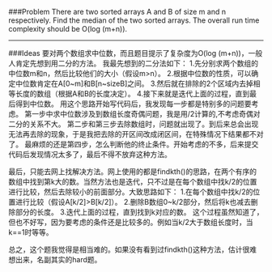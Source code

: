 ###Problem
There are two sorted arrays A and B of size m and n respectively. Find the median of the two sorted arrays. The overall run time complexity should be O(log (m+n)). 

---

###Ideas
要对两个数组求中位数，而且题目提示了复杂度为O(log (m+n))，一般人肯定先想到用二分的方法。 
我最先想到的二分法如下： 
1.先分别求两个数组的中位数m和n，然后比较他们的大小（假设m>n）。 
2.根据中位数的性质，可以确定中位数肯定在A[0~m]和B[n~sizeB]之间。 
3.然后就在排除的2个区域内去掉相等长度的数组（根据A和B的长度决定）。 
4.接下来就是迭代上面的过程，直到最后得到中位数。 
用这个思路开始写代码后，我发现每一步都是特别多的问题要考虑。 
第一步中求中位数涉及到数组长度奇偶问题，我是用/2计算的,不考虑奇偶对二分的关系不大。 
第二步和第三步去除数组时，问题就出现了。到后来总会出现无法再去除的现象，于是我把去除的开区间改成闭区间，在特殊情况下结果都不对了。 
最麻烦的还是第四步，怎么判断他的终止条件。开始考虑的不多，后来提交代码后发现情况太多了，最后不得不放弃这种方法。 

最后，只能去网上找解决方法。网上使用的都是findkth()的思路，在两个有序的数组中找到第k大的数。当然方法也是迭代，只不过是在每个数组中找k/2的位置进行比较，然后去除较小的前面部分。大致思路如下： 
1.在每个数组中找k/2的位置进行比较（假设A[k/2]>B[k/2]）。 
2.删除B数组0~k/2部分，然后将k也减去删除部分的长度。 
3.迭代上面的过程，直到找到k对应的数。 
这个过程虽然知道了，但也不好写，因为要考虑的条件还是比较多的。例如当k/2大于数组长度时，当k==1时等等。 

总之，这个题我觉得是相当难的。如果没有看到过findkth()这种方法，估计很难想出来，名副其实的hard题。
